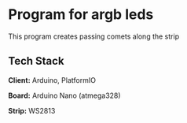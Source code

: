 # Program for argb leds

This program creates passing comets along the strip

## Tech Stack

**Client:** Arduino, PlatformIO

**Board:** Arduino Nano (atmega328)

**Strip:** WS2813
